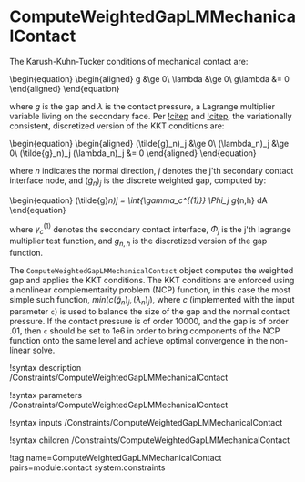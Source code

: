 # ComputeWeightedGapLMMechanicalContact

The Karush-Kuhn-Tucker conditions of mechanical contact are:

\begin{equation}
\begin{aligned}
g &\ge 0\\
\lambda &\ge 0\\
g\lambda &= 0
\end{aligned}
\end{equation}

where $g$ is the gap and $\lambda$ is the contact pressure, a Lagrange multiplier
variable living on the secondary face. Per [!citep](wohlmuth2011variationally)
and [!citep](popp2014dual), the variationally consistent, discretized version of
the KKT conditions are:

\begin{equation}
\begin{aligned}
(\tilde{g}_n)_j &\ge 0\\
(\lambda_n)_j &\ge 0\\
(\tilde{g}_n)_j (\lambda_n)_j &= 0
\end{aligned}
\end{equation}

where $n$ indicates the normal direction, $j$ denotes the j'th secondary contact
interface node, and $(\tilde{g}_n)_j$ is the discrete weighted gap, computed by:

\begin{equation}
(\tilde{g}_n)_j = \int_{\gamma_c^{(1)}} \Phi_j g_{n,h} dA
\end{equation}

where $\gamma_c^{(1)}$ denotes the secondary contact interface, $\Phi_j$ is the
j'th lagrange multiplier test function, and $g_{n,h}$ is the discretized version
of the gap function.

The `ComputeWeightedGapLMMechanicalContact` object computes the weighted gap and
applies the KKT conditions. The KKT conditions
are enforced using a nonlinear complementarity problem (NCP) function, in this case the most
simple such function, $min(c(\tilde{g}_n)_j, (\lambda_n)_j)$, where $c$ (implemented with the input
parameter `c`) is used to balance the size of the gap
and the normal contact pressure. If the contact pressure is of order 10000, and the
gap is of order .01, then `c` should be set to 1e6 in order to bring
components of the NCP function onto the same level and achieve optimal
convergence in the non-linear solve.

!syntax description /Constraints/ComputeWeightedGapLMMechanicalContact

!syntax parameters /Constraints/ComputeWeightedGapLMMechanicalContact

!syntax inputs /Constraints/ComputeWeightedGapLMMechanicalContact

!syntax children /Constraints/ComputeWeightedGapLMMechanicalContact

!tag name=ComputeWeightedGapLMMechanicalContact pairs=module:contact system:constraints
